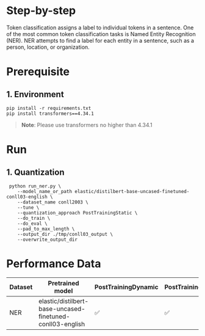 Step-by-step
============

Token classification assigns a label to individual tokens in a sentence. One of the most common token classification tasks is Named Entity Recognition (NER). NER attempts to find a label for each entity in a sentence, such as a person, location, or organization.

# Prerequisite​

## 1. Environment
```
pip install -r requirements.txt
pip install transformers==4.34.1
```
>**Note**: Please use transformers no higher than 4.34.1


# Run

## 1. Quantization
 
```
 python run_ner.py \
    --model_name_or_path elastic/distilbert-base-uncased-finetuned-conll03-english \
    --dataset_name conll2003 \
    --tune \
    --quantization_approach PostTrainingStatic \
    --do_train \
    --do_eval \
    --pad_to_max_length \
    --output_dir ./tmp/conll03_output \
    --overwrite_output_dir
```

# Performance Data

|Dataset|Pretrained model|PostTrainingDynamic | PostTrainingStatic | QuantizationAwareTraining
|---|------------------------------------|---|---|---
|NER|elastic/distilbert-base-uncased-finetuned-conll03-english| ✅| ✅| ✅

